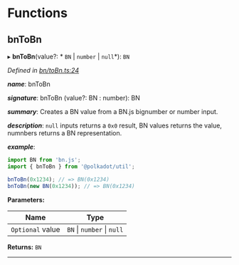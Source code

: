 

# Functions

<a id="bntobn"></a>

##  bnToBn

▸ **bnToBn**(value?: * `BN` &#124; `number` &#124; `null`*): `BN`

*Defined in [bn/toBn.ts:24](https://github.com/polkadot-js/common/blob/0c8547d/packages/util/src/bn/toBn.ts#L24)*

*__name__*: bnToBn

*__signature__*: bnToBn (value?: BN : number): BN

*__summary__*: Creates a BN value from a BN.js bignumber or number input.

*__description__*: `null` inputs returns a `0x0` result, BN values returns the value, numnbers returns a BN representation.

*__example__*:   

```javascript
import BN from 'bn.js';
import { bnToBn } from '@polkadot/util';

bnToBn(0x1234); // => BN(0x1234)
bnToBn(new BN(0x1234)); // => BN(0x1234)
```

**Parameters:**

| Name | Type |
| ------ | ------ |
| `Optional` value |  `BN` &#124; `number` &#124; `null`|

**Returns:** `BN`

___

